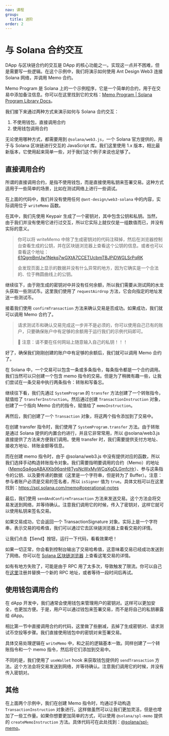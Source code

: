 ```yaml
---
nav: 课程
group:
  title: 进阶
order: 2
---
```


# 与 Solana 合约交互

DApp 与区块链合约的交互是 DApp 的核心功能之一。实现这一点并不困难，但是需要写一些逻辑。在这个示例中，我们将演示如何使用 Ant Design Web3 连接 Solana 网络，并调用 Memo 合约。

Memo Program 是 Solana 上的一个示例程序，它是一个简单的合约，用于在交易中添加备注信息。你可以在这里找到它的文档：[Memo Program | Solana Program Library Docs](https://spl.solana.com/memo)。

我们接下来通过两种方式来演示如何与 Solana 合约交互：

1. 不使用钱包，直接调用合约
2. 使用钱包调用合约

无论使用哪种方式，都需要用到 `@solana/web3.js`，一个 Solana 官方提供的，用于与 Solana 区块链进行交互的 JavaScript 库。我们这里使用 1.x 版本，相比最新版本，它使用起来简单一些，对于我们这个例子来说也足够了。

<NormalInstallDependencies packageNames="@solana/web3.js@1" save="true"></NormalInstallDependencies>

## 直接调用合约

所谓的直接调用合约，是指不使用钱包，而是直接使用私钥来签署交易。这种方式适用于一些简单的场景，比如在测试网络上进行一些调试。

<code src="./demos/solana-tx-without-wallet.tsx"></code>

在上面的代码中，我们并没有使用任何 `@ant-design/web3-solana` 中的内容，实际调用位于 `writeMemo` 函数。

在其中，我们先使用 Keypair 生成了一个密钥对，其中包含公钥和私钥。当然，由于我们并没有使用它进行过交互，所以它实际上就仅仅是一组数值而已，并没有实际的意义。

> 你可以将 writeMemo 中除了生成密钥对的代码注释掉，然后在浏览器控制台查看生成的公钥，并在区块链浏览器上查看这个公钥的信息。或者也可以查看这个地址： [61QgmBmUw1Nekq7wGXtA7CCETUcbmTBJPjDWGLSrPqRK](https://solscan.io/account/61QgmBmUw1Nekq7wGXtA7CCETUcbmTBJPjDWGLSrPqRK)
>
> 会发现页面上显示的数据并没有什么异常的地方，因为它确实是一个合法的、位于椭圆曲线上的公钥。

继续往下，由于刚生成的密钥对中并没有任何余额，所以我们需要从测试网的水龙头获取一些测试币。这里我们使用了 `requestAirdrop` 方法，它会向指定的地址发送一些测试币。

接着我们使用 `confirmTransaction` 方法来确认交易是否成功。如果成功，我们就可以调用 Memo 合约了。

> 请求测试币和确认交易完成这一步并不是必须的，你可以使用自己已有的账户，只要确保账户中有足够的余额用于运行我们的示例代码即可。
>
> 🛑 注意：请不要在任何网站上随意输入自己的私钥！！！

好了，确保我们刚刚创建的账户中有足够的余额后，我们就可以调用 Memo 合约了。

在 Solana 中，一个交易可以包含一条或多条指令，每条指令都是一个合约调用。我们当然可以只创建一个包含 memo 指令的交易。但是为了稍微有趣一些，让我们尝试在一条交易中执行两条指令：转账和写备忘。

继续往下看，我们先通过 `SystemProgram` 的 `transfer` 方法创建了一个转账指令，赋值给了 `transferInstruction`。然后通过创建 `TransactionInstruction` 对象，创建了一个指向 Memo 合约的指令，赋值给了 `memoInstruction`。

再然后，我们创建了一个 `Transaction` 对象，将这两个指令添加到了交易中。

在创建 transfer 指令时，我们使用了 `SystemProgram.transfer` 方法。由于转账是通过 Solana 提供的内置合约进行，并且它非常常用，所以 @solana/web3.js 直接提供了方法来方便我们调用。使用 transfer 时，我们需要提供支付方地址、接收方地址、转账金额等信息。

而在创建 memo 指令时，由于 @solana/web3.js 中没有提供对应的函数，所以我们选择手动构造转账指令对象。我们需要指明要调用的合约（Memo）的地址（[MemoSq4gqABAXKb96qnH8TysNcWxMyWCqXgDLGmfcHr](https://solscan.io/account/MemoSq4gqABAXKb96qnH8TysNcWxMyWCqXgDLGmfcHr?cluster=devnet)）、参与这条指令的公钥、以及要传递的数据（这里是一个字符串，但是转为了 Buffer）。注意：参与者账户必须是交易的签名者，所以 `isSigner` 值为 `true`。具体文档可以在这里找到：https://spl.solana.com/memo#operational-notes

最后，我们使用 `sendAndConfirmTransaction` 方法来发送交易。这个方法会将交易发送到网络，并等待确认。注意我们调用它的时候，传入了密钥对，这样它就可以使用私钥来签名交易。

如果交易成功，它会返回一个 TransactionSignature 对象。实际上是一个字符串，表示交易的哈希值，我们可以通过它去区块链浏览器上查看交易的详情。

让我们点击【Send】按钮，运行一下代码，看看效果吧！

如果一切正常，你会看到控制台输出了交易哈希值，这意味着交易已经成功发送到了网络。你可以在 [Solana 区块链浏览器](https://solscan.io/?cluster=devnet) 上查看这笔交易的详情。

如有有地方失败了，可能是由于 RPC 用了太多次，导致触发了限流。你可以自己在[这里](https://zan.top/service/public-rpc/solana?chInfo=ch_antdweb3)注册并替换一个新的 RPC 地址，或者等待一段时间后再试。

## 使用钱包调用合约

在 dApp 开发中，我们通常会使用钱包来管理用户的密钥对。这样可以更加安全，也更加方便。于是，用户可以通过钱包来签署交易，而不是将自己的私钥暴露给 dApp。

<code src="./demos/solana-tx-with-wallet.tsx"></code>

相比第一节中直接调用合约的代码，这里做了些删减，去掉了生成密钥对、请求测试币空投等步骤。我们直接使用钱包中的密钥对来签署交易。

具体交易处理逻辑在 `writeMemo` 中，和之前的逻辑基本一致。同样创建了一个转账指令和一个 memo 指令，然后将它们添加到交易中。

不同的是，我们使用了 `useWallet` hook 来获取钱包提供的 `sendTransaction` 方法。这个方法会将交易发送到网络，并等待确认。注意我们调用它的时候，并没有传入密钥对。

## 其他

在上面两个示例中，我们在创建 Memo 指令时，均通过手动构造 `TransactionInstruction` 对象进行。这样做虽然可以让我们更加灵活，但是也增加了一些工作量。如果你想要更加简单的方式，可以使用 `@solana/spl-memo` 提供的 `createMemoInstruction` 方法。具体代码可在此处找到：[@solana/spl-memo](https://github.com/solana-program/memo/blob/main/clients/js-legacy/src/index.ts)。
